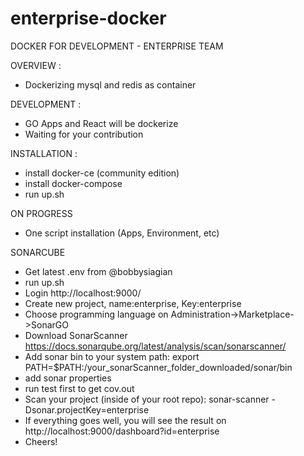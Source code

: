 # enterprise-docker

DOCKER FOR DEVELOPMENT - ENTERPRISE TEAM

OVERVIEW :
- Dockerizing mysql and redis as container

DEVELOPMENT :
- GO Apps and React will be dockerize 
- Waiting for your contribution

INSTALLATION :
- install docker-ce (community edition)
- install docker-compose
- run up.sh

ON PROGRESS
- One script installation (Apps, Environment, etc)

SONARCUBE
- Get latest .env from @bobbysiagian
- run up.sh
- Login http://localhost:9000/
- Create new project, name:enterprise, Key:enterprise
- Choose programming language on Administration->Marketplace->SonarGO
- Download SonarScanner https://docs.sonarqube.org/latest/analysis/scan/sonarscanner/
- Add sonar bin to your system path: export PATH=$PATH:/your_sonarScanner_folder_downloaded/sonar/bin
- add sonar properties
- run test first to get cov.out
- Scan your project (inside of your root repo): sonar-scanner -Dsonar.projectKey=enterprise
- If everything goes well, you will see the result on http://localhost:9000/dashboard?id=enterprise
- Cheers!
